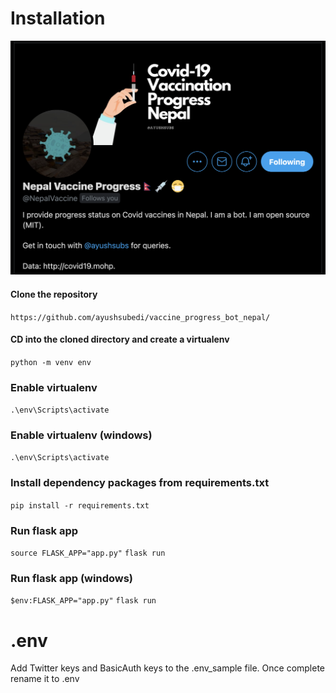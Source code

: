 # Installation

![](https://github.com/ayushsubedi/vaccine_progress_bot/blob/main/display.png)

#### Clone the repository

`https://github.com/ayushsubedi/vaccine_progress_bot_nepal/`


#### CD into the cloned directory and create a virtualenv

`python -m venv env`


### Enable virtualenv

`.\env\Scripts\activate`


### Enable virtualenv (windows)

`.\env\Scripts\activate`

### Install dependency packages from requirements.txt

`pip install -r requirements.txt`

### Run flask app
`source FLASK_APP="app.py"`
`flask run`

### Run flask app (windows)
`$env:FLASK_APP="app.py"`
`flask run`

# .env

Add Twitter keys and BasicAuth keys to the .env_sample file. Once complete rename it to .env
